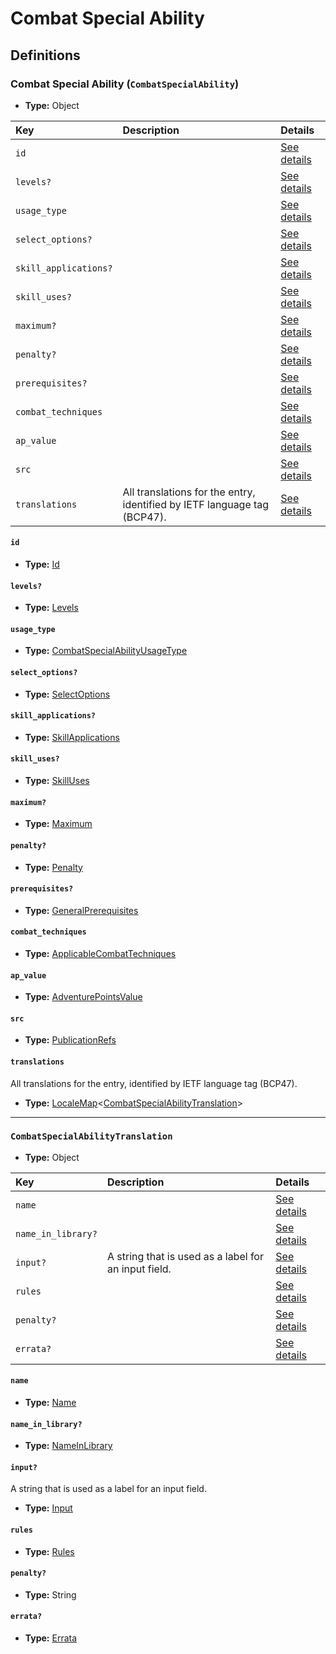 # Combat Special Ability

## Definitions

### <a name="CombatSpecialAbility"></a> Combat Special Ability (`CombatSpecialAbility`)

- **Type:** Object

Key | Description | Details
:-- | :-- | :--
`id` |  | <a href="#CombatSpecialAbility/id">See details</a>
`levels?` |  | <a href="#CombatSpecialAbility/levels">See details</a>
`usage_type` |  | <a href="#CombatSpecialAbility/usage_type">See details</a>
`select_options?` |  | <a href="#CombatSpecialAbility/select_options">See details</a>
`skill_applications?` |  | <a href="#CombatSpecialAbility/skill_applications">See details</a>
`skill_uses?` |  | <a href="#CombatSpecialAbility/skill_uses">See details</a>
`maximum?` |  | <a href="#CombatSpecialAbility/maximum">See details</a>
`penalty?` |  | <a href="#CombatSpecialAbility/penalty">See details</a>
`prerequisites?` |  | <a href="#CombatSpecialAbility/prerequisites">See details</a>
`combat_techniques` |  | <a href="#CombatSpecialAbility/combat_techniques">See details</a>
`ap_value` |  | <a href="#CombatSpecialAbility/ap_value">See details</a>
`src` |  | <a href="#CombatSpecialAbility/src">See details</a>
`translations` | All translations for the entry, identified by IETF language tag (BCP47). | <a href="#CombatSpecialAbility/translations">See details</a>

#### <a name="CombatSpecialAbility/id"></a> `id`

- **Type:** <a href="#Id">Id</a>

#### <a name="CombatSpecialAbility/levels"></a> `levels?`

- **Type:** <a href="#Levels">Levels</a>

#### <a name="CombatSpecialAbility/usage_type"></a> `usage_type`

- **Type:** <a href="#CombatSpecialAbilityUsageType">CombatSpecialAbilityUsageType</a>

#### <a name="CombatSpecialAbility/select_options"></a> `select_options?`

- **Type:** <a href="#SelectOptions">SelectOptions</a>

#### <a name="CombatSpecialAbility/skill_applications"></a> `skill_applications?`

- **Type:** <a href="#SkillApplications">SkillApplications</a>

#### <a name="CombatSpecialAbility/skill_uses"></a> `skill_uses?`

- **Type:** <a href="#SkillUses">SkillUses</a>

#### <a name="CombatSpecialAbility/maximum"></a> `maximum?`

- **Type:** <a href="#Maximum">Maximum</a>

#### <a name="CombatSpecialAbility/penalty"></a> `penalty?`

- **Type:** <a href="#Penalty">Penalty</a>

#### <a name="CombatSpecialAbility/prerequisites"></a> `prerequisites?`

- **Type:** <a href="../_Prerequisite.md#GeneralPrerequisites">GeneralPrerequisites</a>

#### <a name="CombatSpecialAbility/combat_techniques"></a> `combat_techniques`

- **Type:** <a href="#ApplicableCombatTechniques">ApplicableCombatTechniques</a>

#### <a name="CombatSpecialAbility/ap_value"></a> `ap_value`

- **Type:** <a href="#AdventurePointsValue">AdventurePointsValue</a>

#### <a name="CombatSpecialAbility/src"></a> `src`

- **Type:** <a href="../source/_PublicationRef.md#PublicationRefs">PublicationRefs</a>

#### <a name="CombatSpecialAbility/translations"></a> `translations`

All translations for the entry, identified by IETF language tag (BCP47).

- **Type:** <a href="../_LocaleMap.md#LocaleMap">LocaleMap</a>&lt;<a href="#CombatSpecialAbilityTranslation">CombatSpecialAbilityTranslation</a>&gt;

---

### <a name="CombatSpecialAbilityTranslation"></a> `CombatSpecialAbilityTranslation`

- **Type:** Object

Key | Description | Details
:-- | :-- | :--
`name` |  | <a href="#CombatSpecialAbilityTranslation/name">See details</a>
`name_in_library?` |  | <a href="#CombatSpecialAbilityTranslation/name_in_library">See details</a>
`input?` | A string that is used as a label for an input field. | <a href="#CombatSpecialAbilityTranslation/input">See details</a>
`rules` |  | <a href="#CombatSpecialAbilityTranslation/rules">See details</a>
`penalty?` |  | <a href="#CombatSpecialAbilityTranslation/penalty">See details</a>
`errata?` |  | <a href="#CombatSpecialAbilityTranslation/errata">See details</a>

#### <a name="CombatSpecialAbilityTranslation/name"></a> `name`

- **Type:** <a href="#Name">Name</a>

#### <a name="CombatSpecialAbilityTranslation/name_in_library"></a> `name_in_library?`

- **Type:** <a href="#NameInLibrary">NameInLibrary</a>

#### <a name="CombatSpecialAbilityTranslation/input"></a> `input?`

A string that is used as a label for an input field.

- **Type:** <a href="#Input">Input</a>

#### <a name="CombatSpecialAbilityTranslation/rules"></a> `rules`

- **Type:** <a href="#Rules">Rules</a>

#### <a name="CombatSpecialAbilityTranslation/penalty"></a> `penalty?`

- **Type:** String

#### <a name="CombatSpecialAbilityTranslation/errata"></a> `errata?`

- **Type:** <a href="../source/_Erratum.md#Errata">Errata</a>
